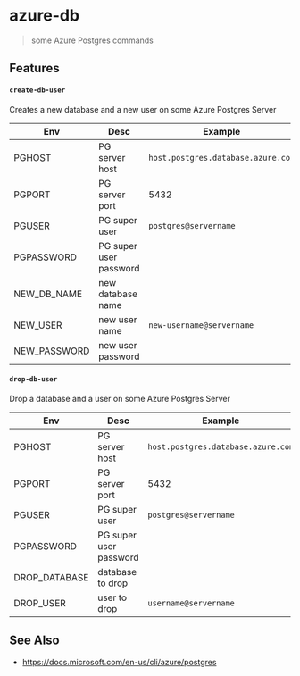# azure-db

> some Azure Postgres commands

## Features

#### `create-db-user`

Creates a new database and a new user on some Azure Postgres Server

| Env          | Desc                   | Example                            |
| ------------ | ---------------------- | ---------------------------------- |
| PGHOST       | PG server host         | `host.postgres.database.azure.com` |
| PGPORT       | PG server port         | 5432                               |
| PGUSER       | PG super user          | `postgres@servername`              |
| PGPASSWORD   | PG super user password |                                    |
| NEW_DB_NAME  | new database name      |
| NEW_USER     | new user name          | `new-username@servername`          |
| NEW_PASSWORD | new user password      |

#### `drop-db-user`

Drop a database and a user on some Azure Postgres Server

| Env           | Desc                   | Example                            |
| ------------- | ---------------------- | ---------------------------------- |
| PGHOST        | PG server host         | `host.postgres.database.azure.com` |
| PGPORT        | PG server port         | 5432                               |
| PGUSER        | PG super user          | `postgres@servername`              |
| PGPASSWORD    | PG super user password |                                    |
| DROP_DATABASE | database to drop       |
| DROP_USER     | user to drop           | `username@servername`              |

## See Also

- https://docs.microsoft.com/en-us/cli/azure/postgres
